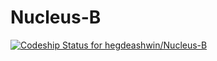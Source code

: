 Nucleus-B
=========
[ ![Codeship Status for hegdeashwin/Nucleus-B](https://www.codeship.io/projects/a7f13940-5a6c-0131-ad43-2e9c8cd546e8/status?branch=master)](https://www.codeship.io/projects/11823)
